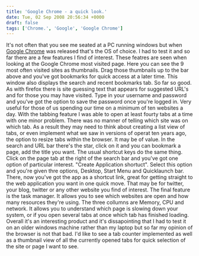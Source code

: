 ```yaml
---
title: 'Google Chrome - a quick look.'
date: Tue, 02 Sep 2008 20:56:34 +0000
draft: false
tags: ['Chrome.', 'Google', 'Google Chrome']
---
```


It's not often that you see me seated at a PC running windows but when [Google Chrome](http://www.google.com/chrome) was released that's the OS of choice. I had to test it and so far there are a few features I find of interest. These featres are seen when looking at the Google Chrome most visited page. Here you can see the 9 most often visited sites as thumbnails. Drag those thumbnails up to the bar above and you've got bookmarks for quick access at a later time. This window also displays the search and recent bookmarks tab. So far so good. As with firefox there is site guessing text that appears for suggested URL's and for those you may have visited. Type in your username and password and you've got the option to save the password once you're logged in. Very useful for those of us spending our time on a minimum of ten websites a day. With the tabbing feature I was able to open at least fourty tabs at a time with one minor problem. There was no manner of telling which site was on which tab. As a result they may need to think about creating a list view of tabs, or even implement what we saw in versions of operat ten years ago, the option to resize tabs within the browser. It may be of value. In the search and URL bar there's the star, click on it and you can bookmark a page, add the title you want. The usual shortcut keys do the same thing. Click on the page tab at the right of the search bar and you've got one option of particular interest. "Create Application shortuct". Select this option and you're given thre options, Desktop, Start Menu and Quicklaunch bar. There, now you've got the app as a shortcut link, great for getting straight to the web application you want in one quick move. That may be for twitter, your blog, twitter or any other website you find of interest. The final feature is the task manager. It allows you to see which websites are open and how many resources they're using. The three collumns are Memory, CPU and network. It allows you to understand which page is slowing down your system, or if you open several tabs at once which tab has finished loading. Overall it's an interesting product and it's dissapointing that I had to test it on an older windows machine rather than my laptop but so far my opinion of the browser is not that bad. I'd like to see a tab counter implemented as well as a thumbnail view of all the currently opened tabs for quick selection of the site or page I want to see.